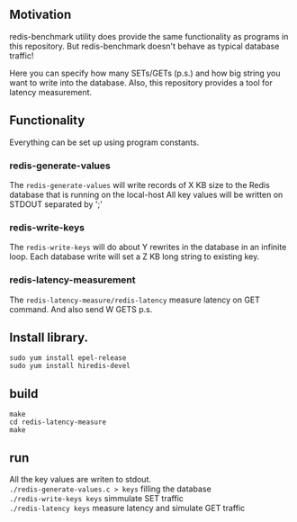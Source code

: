 ## Motivation 
redis-benchmark utility does provide the same functionality as programs in this repository. But redis-benchmark doesn't behave as typical database traffic! 

Here you can specify how many SETs/GETs (p.s.) and how big string you want to write into the database. Also, this repository provides a tool for latency measurement.  

## Functionality
Everything can be set up using program constants. 

### redis-generate-values 
The `redis-generate-values` will write records of X KB size to the Redis database that is running on the local-host All key values will be written on STDOUT separated by ';'

### redis-write-keys 
The `redis-write-keys` will do about Y rewrites in the database in an infinite loop. Each database write will set a Z KB long string to existing key.

### redis-latency-measurement 
The `redis-latency-measure/redis-latency` measure latency on GET command. And also send W GETS p.s.

## Install library. 

`sudo yum install epel-release` \
`sudo yum install hiredis-devel`

## build 
`make` \
`cd redis-latency-measure` \
`make`

## run 
All the key values are writen to stdout. \
`./redis-generate-values.c > keys` filling the database \
`./redis-write-keys keys` simmulate SET traffic \
`./redis-latency keys` measure latency and simulate GET traffic 
